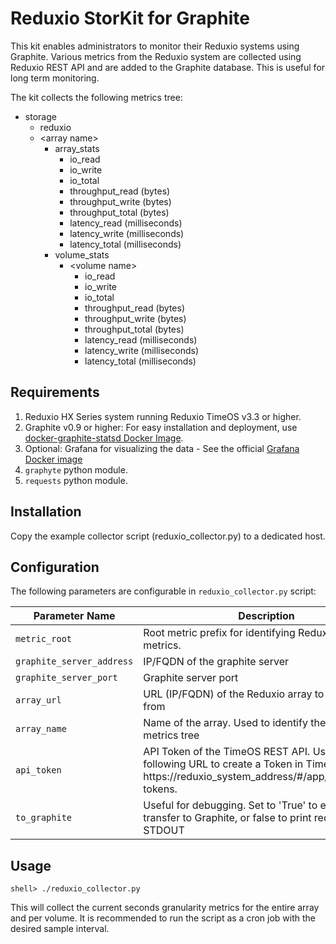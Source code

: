 # Reduxio StorKit for Graphite

This kit enables administrators to monitor their Reduxio systems using Graphite.
Various metrics from the Reduxio system are collected using Reduxio REST API and
are added to the Graphite database. This is useful for long term monitoring.

The kit collects the following metrics tree:

 - storage
	 - reduxio
	 - \<array name\>
		 - array_stats
			 - io_read
			 - io_write
			 - io_total
			 - throughput_read (bytes)
			 - throughput_write (bytes)
			 - throughput_total (bytes)
			 - latency_read (milliseconds)
			 - latency_write (milliseconds)
			 - latency_total (milliseconds)
		 - volume_stats
			 - \<volume name\>
				 - io_read
				 - io_write
				 - io_total
				 - throughput_read (bytes)
				 - throughput_write (bytes)
				 - throughput_total (bytes)
				 - latency_read (milliseconds)
				 - latency_write (milliseconds)
				 - latency_total (milliseconds)
	 
	 
	 

## Requirements

1. Reduxio HX Series system running Reduxio TimeOS v3.3 or higher.
2. Graphite v0.9 or higher: For easy installation and deployment, use [docker-graphite-statsd Docker Image](https://hub.docker.com/r/graphiteapp/docker-graphite-statsd/).
3. Optional: Grafana for visualizing the data - See the official [Grafana Docker image](https://hub.docker.com/r/grafana/grafana/)
4. `graphyte` python module.
5. `requests` python module.

## Installation

Copy the example collector script (reduxio_collector.py) to a dedicated host.

## Configuration
The following parameters are configurable in `reduxio_collector.py` script:

|Parameter Name                |Description                          |
|----------------|-------------------------------|
|`metric_root`|Root metric prefix for identifying Reduxio's related metrics.       |
|`graphite_server_address`          | IP/FQDN of the graphite server           |
|`graphite_server_port`          |Graphite server port|
|`array_url`          |URL (IP/FQDN) of the Reduxio array to collect stats from|
|`array_name`          |Name of the array. Used to identify the array in the metrics tree|
|`api_token`          |API Token of the TimeOS REST API.  Use the following URL to create a Token in TimeOS:  https://reduxio_system_address/#/app/settings/api-tokens.|
|`to_graphite`          |Useful for debugging. Set to 'True' to enable data transfer to Graphite, or false to print requests to STDOUT|


## Usage
	shell> ./reduxio_collector.py
This will collect the current seconds granularity metrics for the entire array and per volume. It is recommended to run the script as a cron job with the desired sample interval.

